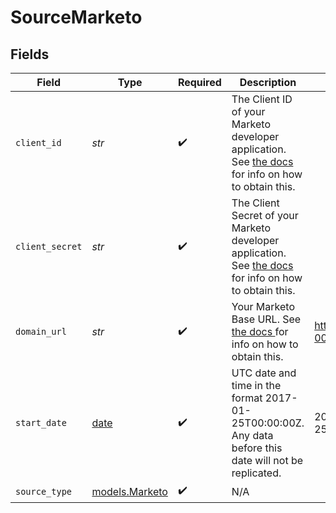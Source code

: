 # SourceMarketo


## Fields

| Field                                                                                                                                                                       | Type                                                                                                                                                                        | Required                                                                                                                                                                    | Description                                                                                                                                                                 | Example                                                                                                                                                                     |
| --------------------------------------------------------------------------------------------------------------------------------------------------------------------------- | --------------------------------------------------------------------------------------------------------------------------------------------------------------------------- | --------------------------------------------------------------------------------------------------------------------------------------------------------------------------- | --------------------------------------------------------------------------------------------------------------------------------------------------------------------------- | --------------------------------------------------------------------------------------------------------------------------------------------------------------------------- |
| `client_id`                                                                                                                                                                 | *str*                                                                                                                                                                       | :heavy_check_mark:                                                                                                                                                          | The Client ID of your Marketo developer application. See <a href="https://docs.airbyte.com/integrations/sources/marketo"> the docs </a> for info on how to obtain this.     |                                                                                                                                                                             |
| `client_secret`                                                                                                                                                             | *str*                                                                                                                                                                       | :heavy_check_mark:                                                                                                                                                          | The Client Secret of your Marketo developer application. See <a href="https://docs.airbyte.com/integrations/sources/marketo"> the docs </a> for info on how to obtain this. |                                                                                                                                                                             |
| `domain_url`                                                                                                                                                                | *str*                                                                                                                                                                       | :heavy_check_mark:                                                                                                                                                          | Your Marketo Base URL. See <a href="https://docs.airbyte.com/integrations/sources/marketo"> the docs </a> for info on how to obtain this.                                   | https://000-AAA-000.mktorest.com                                                                                                                                            |
| `start_date`                                                                                                                                                                | [date](https://docs.python.org/3/library/datetime.html#date-objects)                                                                                                        | :heavy_check_mark:                                                                                                                                                          | UTC date and time in the format 2017-01-25T00:00:00Z. Any data before this date will not be replicated.                                                                     | 2020-09-25T00:00:00Z                                                                                                                                                        |
| `source_type`                                                                                                                                                               | [models.Marketo](../models/marketo.md)                                                                                                                                      | :heavy_check_mark:                                                                                                                                                          | N/A                                                                                                                                                                         |                                                                                                                                                                             |